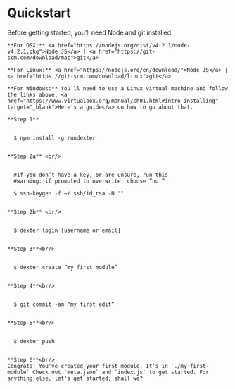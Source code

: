 # Quickstart

Before getting started, you’ll need Node and git installed.<br/>

    **For OSX:** <a href="https://nodejs.org/dist/v4.2.1/node-v4.2.1.pkg">Node JS</a> | <a href="https://git-scm.com/download/mac">git</a> 
    
    **For Linux:** <a href="https://nodejs.org/en/download/">Node JS</a> | <a href="https://git-scm.com/download/linux">git</a> 
    
    **For Windows:** You’ll need to use a Linux virtual machine and follow the links above. <a href="https://www.virtualbox.org/manual/ch01.html#intro-installing" target="_blank">Here’s a guide</a> on how to go about that.

    **Step 1**    
<block class="highlight shell">
 <code>
  <span class="gp">$ </span>npm install -g rundexter
 </code>
</block>

    **Step 2a** <br/>
<block class="highlight shell">
 <code>
  #If you don’t have a key, or are unsure, run this     
  #warning: if prompted to overwrite, choose “no.”<br/>
  <span class="gp">$ </span>ssh-keygen -f ~/.ssh/id_rsa -N ""
 </code>
</block>
    
    **Step 2b** <br/>
<block class="highlight shell">
 <code>
  <span class="gp">$ </span>dexter login [username or email]
 </code>
</block>

    **Step 3**<br/>
<block class="highlight shell">
 <code>
  <span class="gp">$ </span>dexter create “my first module”
 </code>
</block>

    **Step 4**<br/>
<block class="highlight shell">
 <code>
  <span class="gp">$ </span>git commit -am “my first edit”
 </code>
</block>

    **Step 5**<br/>
<block class="highlight shell">
 <code>
  <span class="gp">$ </span>dexter push
 </code>
</block>

    **Step 6**<br/>
    Congrats! You’ve created your first module. It’s in `./my-first-module` Check out `meta.json` and `index.js` to get started. For anything else, let's get started, shall we?